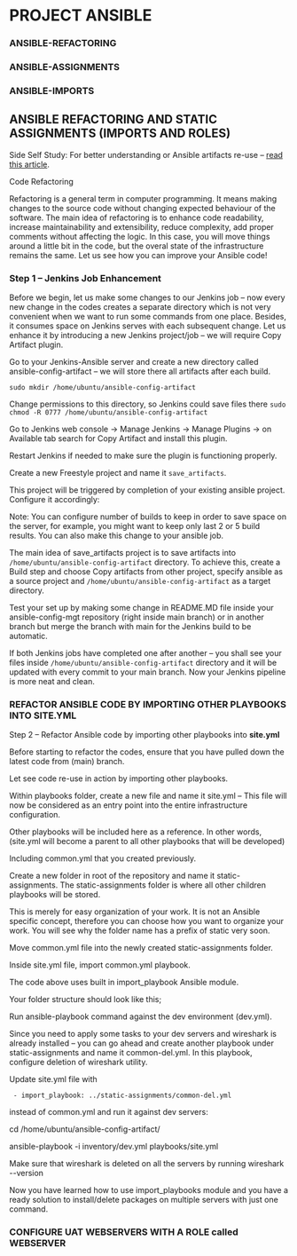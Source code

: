 # PROJECT ANSIBLE
### ANSIBLE-REFACTORING
### ANSIBLE-ASSIGNMENTS
### ANSIBLE-IMPORTS 

## ANSIBLE REFACTORING AND STATIC ASSIGNMENTS (IMPORTS AND ROLES)

Side Self Study: For better understanding or Ansible artifacts re-use – [read this article](https://docs.ansible.com/ansible/latest/playbook_guide/playbooks_reuse.html).

Code Refactoring

Refactoring is a general term in computer programming. It means making changes to the source code without changing expected behaviour of the software. The main idea of refactoring is to enhance code readability, increase maintainability and extensibility, reduce complexity, add proper comments without affecting the logic. In this case, you will move things around a little bit in the code, but the overal state of the infrastructure remains the same. Let us see how you can improve your Ansible code!

### Step 1 – Jenkins Job Enhancement

Before we begin, let us make some changes to our Jenkins job – now every new change in the codes creates a separate directory which is not very convenient when we want to run some commands from one place. Besides, it consumes space on Jenkins serves with each subsequent change. Let us enhance it by introducing a new Jenkins project/job – we will require Copy Artifact plugin.

Go to your Jenkins-Ansible server and create a new directory called ansible-config-artifact – we will store there all artifacts after each build.

`sudo mkdir /home/ubuntu/ansible-config-artifact`

Change permissions to this directory, so Jenkins could save files there
`sudo chmod -R 0777 /home/ubuntu/ansible-config-artifact`

Go to Jenkins web console -> Manage Jenkins -> Manage Plugins -> on Available tab search for Copy Artifact and install this plugin.

Restart Jenkins if needed to make sure the plugin is functioning properly.

Create a new Freestyle project and name it `save_artifacts`.

This project will be triggered by completion of your existing ansible project. Configure it accordingly:

Note: You can configure number of builds to keep in order to save space on the server, for example, you might want to keep only last 2 or 5 build results. You can also make this change to your ansible job.

The main idea of save_artifacts project is to save artifacts into `/home/ubuntu/ansible-config-artifact` directory. To achieve this, create a Build step and choose Copy artifacts from other project, specify ansible as a source project and `/home/ubuntu/ansible-config-artifact` as a target directory.

Test your set up by making some change in README.MD file inside your ansible-config-mgt repository (right inside main branch) or in another branch but merge the branch with main for the Jenkins build to be automatic.

If both Jenkins jobs have completed one after another – you shall see your files inside `/home/ubuntu/ansible-config-artifact` directory and it will be updated with every commit to your main branch. Now your Jenkins pipeline is more neat and clean.

### REFACTOR ANSIBLE CODE BY IMPORTING OTHER PLAYBOOKS INTO SITE.YML

Step 2 – Refactor Ansible code by importing other playbooks into **site.yml**

Before starting to refactor the codes, ensure that you have pulled down the latest code from (main) branch.

Let see code re-use in action by importing other playbooks.

Within playbooks folder, create a new file and name it site.yml – This file will now be considered as an entry point into the entire infrastructure configuration.

Other playbooks will be included here as a reference. In other words, (site.yml will become a parent to all other playbooks that will be developed)

Including common.yml that you created previously.

Create a new folder in root of the repository and name it static-assignments. The static-assignments folder is where all other children playbooks will be stored. 

This is merely for easy organization of your work. It is not an Ansible specific concept, therefore you can choose how you want to organize your work. You will see why the folder name has a prefix of static very soon.

Move common.yml file into the newly created static-assignments folder.

Inside site.yml file, import common.yml playbook.

The code above uses built in import_playbook Ansible module. 

Your folder structure should look like this;

Run ansible-playbook command against the dev environment (dev.yml). 

Since you need to apply some tasks to your dev servers and wireshark is already installed – you can go ahead and create another playbook under static-assignments and name it common-del.yml. In this playbook, configure deletion of wireshark utility.

Update site.yml file with 

     - import_playbook: ../static-assignments/common-del.yml 
     
instead of common.yml and run it against dev servers:

cd /home/ubuntu/ansible-config-artifact/

ansible-playbook -i inventory/dev.yml playbooks/site.yml

Make sure that wireshark is deleted on all the servers by running wireshark --version

Now you have learned how to use import_playbooks module and you have a ready solution to install/delete packages on multiple servers with just one command.

### CONFIGURE UAT WEBSERVERS WITH A ROLE called WEBSERVER